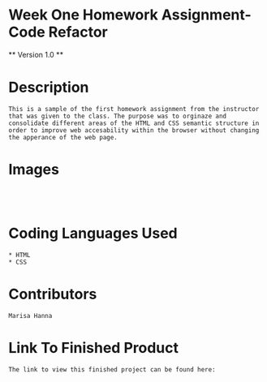 # Week One Homework Assignment- Code Refactor

** Version 1.0 **



 # Description

    This is a sample of the first homework assignment from the instructor that was given to the class. The purpose was to orginaze and consolidate different areas of the HTML and CSS semantic structure in order to improve web accesability within the browser without changing the apperance of the web page. 


# Images


<img scr="./images/html-before.png.png" width= 200/> 
<img scr="./images/html-after.png" width= 200/>
<img scr="./images/css-before.png" width= 200/> 
<img scr="./images/css-after.png" width= 200/>



# Coding Languages Used

    * HTML
    * CSS


# Contributors

    Marisa Hanna


# Link To Finished Product

    The link to view this finished project can be found here:
<link href=""/>
